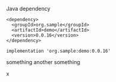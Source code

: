 Java dependency

```
<dependency>
  <groupId>org.sample</groupId>
  <artifactId>demo</artifactId>
  <version>0.0.16</version>
</dependency>
```

```
implementation 'org.sample:demo:0.0.16'
```

something
another something

x
